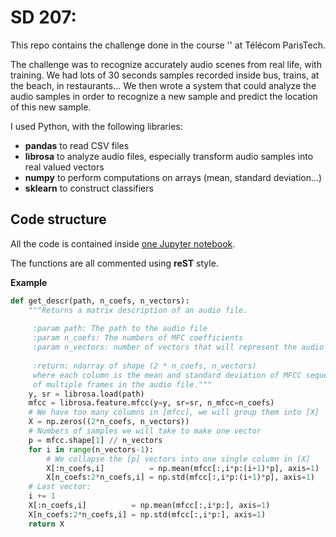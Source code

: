 # SD 207:
This repo contains the challenge done in the course '' at Télécom ParisTech.

The challenge was to recognize accurately audio scenes from real life, with training.
We had lots of 30 seconds samples recorded inside bus, trains, at the beach, in restaurants...
We then wrote a system that could analyze the audio samples in order to recognize a new sample and predict the location of this new sample.

I used Python, with the following libraries:
- **pandas** to read CSV files
- **librosa** to analyze audio files, especially transform audio samples into real valued vectors
- **numpy** to perform computations on arrays (mean, standard deviation...)
- **sklearn** to construct classifiers

## Code structure
All the code is contained inside [one Jupyter notebook](https://github.com/LoicH/SD207/blob/master/challenge/loic_herbelot_challenge.ipynb).

The functions are all commented using **reST** style. 

**Example**
````python
def get_descr(path, n_coefs, n_vectors):
    """Returns a matrix description of an audio file.
  
	 :param path: The path to the audio file
	 :param n_coefs: The numbers of MFC coefficients
	 :param n_vectors: number of vectors that will represent the audio file
	  
	 :return: ndarray of shape (2 * n_coefs, n_vectors) 
	 where each column is the mean and standard deviation of MFCC sequence 
	 of multiple frames in the audio file."""
    y, sr = librosa.load(path)
    mfcc = librosa.feature.mfcc(y=y, sr=sr, n_mfcc=n_coefs)
    # We have too many columns in [mfcc], we will group them into [X]
    X = np.zeros((2*n_coefs, n_vectors))
    # Numbers of samples we will take to make one vector
    p = mfcc.shape[1] // n_vectors 
    for i in range(n_vectors-1):
        # We collapse the [p] vectors into one single column in [X]
        X[:n_coefs,i]          = np.mean(mfcc[:,i*p:(i+1)*p], axis=1)
        X[n_coefs:2*n_coefs,i] = np.std(mfcc[:,i*p:(i+1)*p], axis=1)
    # Last vector:
    i += 1
    X[:n_coefs,i]          = np.mean(mfcc[:,i*p:], axis=1)
    X[n_coefs:2*n_coefs,i] = np.std(mfcc[:,i*p:], axis=1)
    return X
   ````
